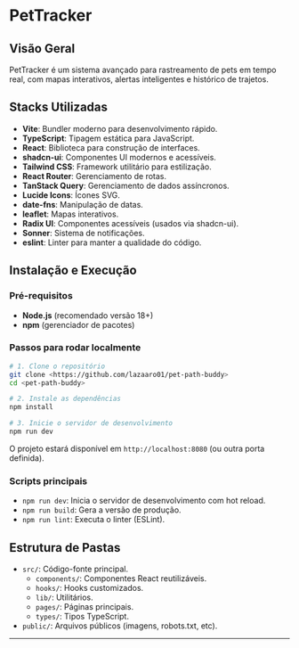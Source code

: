# PetTracker

## Visão Geral

PetTracker é um sistema avançado para rastreamento de pets em tempo real, com mapas interativos, alertas inteligentes e histórico de trajetos.

## Stacks Utilizadas

- **Vite**: Bundler moderno para desenvolvimento rápido.
- **TypeScript**: Tipagem estática para JavaScript.
- **React**: Biblioteca para construção de interfaces.
- **shadcn-ui**: Componentes UI modernos e acessíveis.
- **Tailwind CSS**: Framework utilitário para estilização.
- **React Router**: Gerenciamento de rotas.
- **TanStack Query**: Gerenciamento de dados assíncronos.
- **Lucide Icons**: Ícones SVG.
- **date-fns**: Manipulação de datas.
- **leaflet**: Mapas interativos.
- **Radix UI**: Componentes acessíveis (usados via shadcn-ui).
- **Sonner**: Sistema de notificações.
- **eslint**: Linter para manter a qualidade do código.

## Instalação e Execução

### Pré-requisitos

- **Node.js** (recomendado versão 18+)
- **npm** (gerenciador de pacotes)

### Passos para rodar localmente

```sh
# 1. Clone o repositório
git clone <https://github.com/lazaaro01/pet-path-buddy>
cd <pet-path-buddy>

# 2. Instale as dependências
npm install

# 3. Inicie o servidor de desenvolvimento
npm run dev
```

O projeto estará disponível em `http://localhost:8080` (ou outra porta definida).

### Scripts principais

- `npm run dev`: Inicia o servidor de desenvolvimento com hot reload.
- `npm run build`: Gera a versão de produção.
- `npm run lint`: Executa o linter (ESLint).

## Estrutura de Pastas

- `src/`: Código-fonte principal.
  - `components/`: Componentes React reutilizáveis.
  - `hooks/`: Hooks customizados.
  - `lib/`: Utilitários.
  - `pages/`: Páginas principais.
  - `types/`: Tipos TypeScript.
- `public/`: Arquivos públicos (imagens, robots.txt, etc).
---
